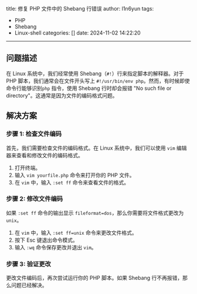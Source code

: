 title: 修复 PHP 文件中的 Shebang 行错误
author: l1n6yun
tags: 
 - PHP
 - Shebang
 - Linux-shell
categories: []
date: 2024-11-02 14:22:20
---
## 问题描述

在 Linux 系统中，我们经常使用 Shebang（`#!`）行来指定脚本的解释器。对于 PHP 脚本，我们通常会在文件开头写上 `#!/usr/bin/env php`。然而，有时候即使命令行能够识别`php` 指令，使用 Shebang 行时却会报错 "No such file or directory"。这通常是因为文件的编码格式问题。

## 解决方案

### 步骤 1: 检查文件编码

首先，我们需要检查文件的编码格式。在 Linux 系统中，我们可以使用 `vim` 编辑器来查看和修改文件的编码格式。

1. 打开终端。
2. 输入 `vim yourfile.php` 命令来打开你的 PHP 文件。
3. 在 `vim` 中，输入 `:set ff` 命令来查看文件的格式。

### 步骤 2: 修改文件编码

如果 `:set ff` 命令的输出显示 `fileformat=dos`，那么你需要将文件格式更改为 `unix`。

1. 在 `vim` 中，输入 `:set ff=unix` 命令来更改文件格式。
2. 按下 Esc 键退出命令模式。
3. 输入 `:wq` 命令保存更改并退出 `vim`。

### 步骤 3: 验证更改

更改文件编码后，再次尝试运行你的 PHP 脚本。如果 Shebang 行不再报错，那么问题已经解决。